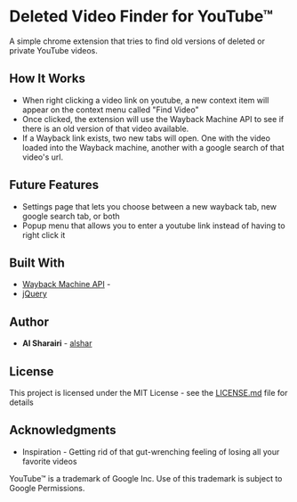 # Deleted Video Finder for YouTube™

A simple chrome extension that tries to find old versions of deleted or private YouTube videos.

## How It Works
* When right clicking a video link on youtube, a new context item will appear on the context menu called "Find Video" 
* Once clicked, the extension will use the Wayback Machine API to see if there is an old version of that video available.
* If a Wayback link exists, two new tabs will open. One with the video loaded into the Wayback machine, another with a
google search of that video's url. 

## Future Features
* Settings page that lets you choose between a new wayback tab, new google search tab, or both
* Popup menu that allows you to enter a youtube link instead of having to right click it

## Built With

* [Wayback Machine API](https://archive.org/help/wayback_api.php) - 
* [jQuery](https://jquery.com/download/) 


## Author

* **Al Sharairi** - [alshar](https://github.com/alshar)

## License

This project is licensed under the MIT License - see the [LICENSE.md](https://github.com/alshar/Deleted-Video-Finder-For-YouTube-/blob/master/LICENSE) file for details

## Acknowledgments

* Inspiration - Getting rid of that gut-wrenching feeling of losing all your favorite videos

YouTube™ is a trademark of Google Inc. Use of this trademark is subject to Google Permissions.
